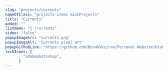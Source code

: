```yaml
---
slug: "projects/currents"
nameOfClass: "projects-items miniProjects"
title: "Currents"
added: ""
listName: "🎨 /currents"
video: "false"
popupImageSrc: "currents.png"
popupImageAlt: "Currents pixel art"
popupGithubLink: "https://github.com/BurakVeziran/Personal-Website/blob/main/static/currents.png"
techIcons: [
        "adobephotoshop",
      ]
---
```

